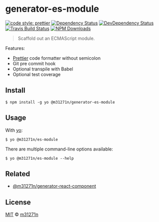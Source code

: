 # generator-es-module

[![code style: prettier](https://img.shields.io/badge/code_style-prettier-ff69b4.svg)](https://github.com/prettier/prettier)
[![Dependency Status](https://img.shields.io/david/m31271n/generator-es-module.svg)](#)
[![DevDependency Status](https://img.shields.io/david/m31271n/generator-es-module.svg)](#)
[![Travis Build Status](https://img.shields.io/travis/m31271n/generator-es-module/master.svg)](#)
[![NPM Downloads](https://img.shields.io/npm/dm/@m31271n/generator-es-module.svg)](#)

> Scaffold out an ECMAScript module.

Features:

- [Prettier](https://prettier.io/) code formatter without semicolon
- Git pre commit hook
- Optional transpile with Babel
- Optional test coverage

## Install

```
$ npm install -g yo @m31271n/generator-es-module
```

## Usage

With [yo](https://github.com/yeoman/yo):

```
$ yo @m31271n/es-module
```

There are multiple command-line options available:

```
$ yo @m31271n/es-module --help
```

## Related

- [@m31271n/generator-react-component](https://github.com/m31271n/generator-react-component)

## License

[MIT](https://stack.m31271n.com/licenses/MIT.txt) © [m31271n](https://stack.m31271n.com)
